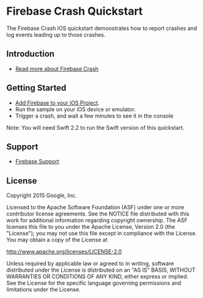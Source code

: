 Firebase Crash Quickstart
=============================

The Firebase Crash iOS quickstart demonstrates how to report crashes and log
events leading up to those crashes.

Introduction
------------

- [Read more about Firebase Crash](https://firebase.google.com/docs/crash/)

Getting Started
---------------

- [Add Firebase to your iOS Project](https://firebase.google.com/docs/ios/setup).
- Run the sample on your iOS device or emulator.
- Trigger a crash, and wait a few minutes to see it in the console

Note: You will need Swift 2.2 to run the Swift version of this quickstart.

Support
-------

- [Firebase Support](https://firebase.google.com/support/)

License
-------

Copyright 2015 Google, Inc.

Licensed to the Apache Software Foundation (ASF) under one or more contributor
license agreements.  See the NOTICE file distributed with this work for
additional information regarding copyright ownership.  The ASF licenses this
file to you under the Apache License, Version 2.0 (the "License"); you may not
use this file except in compliance with the License.  You may obtain a copy of
the License at

  http://www.apache.org/licenses/LICENSE-2.0

Unless required by applicable law or agreed to in writing, software
distributed under the License is distributed on an "AS IS" BASIS, WITHOUT
WARRANTIES OR CONDITIONS OF ANY KIND, either express or implied.  See the
License for the specific language governing permissions and limitations under
the License.
